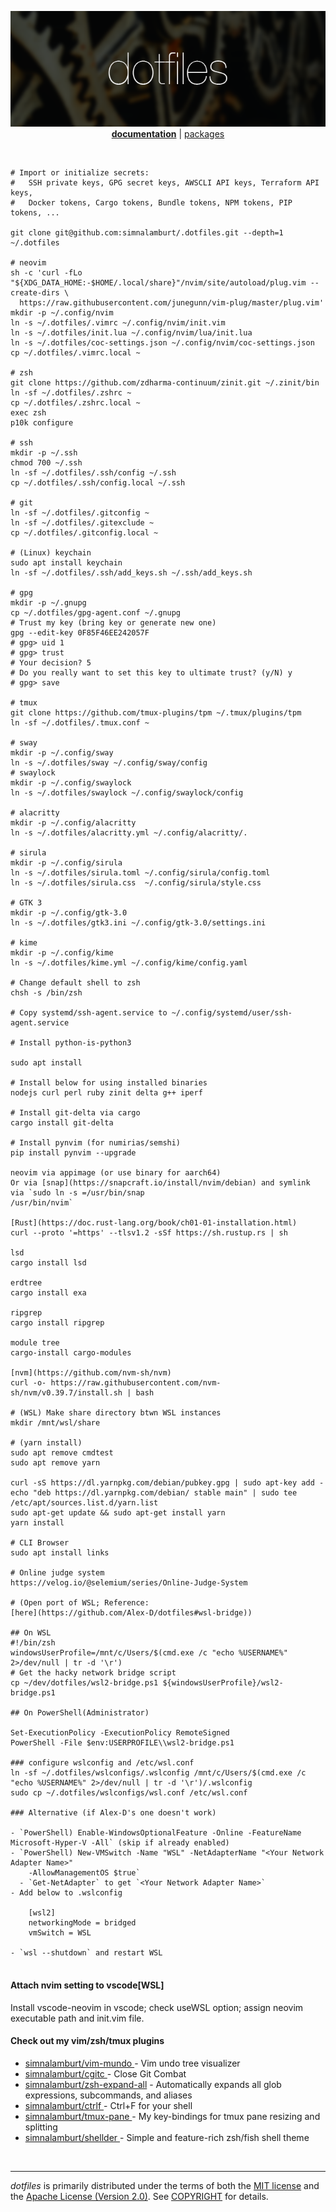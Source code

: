<p align=center>
  <a href="https://github.com/simnalamburt">
    <img alt="dotfiles" src="https://raw.githubusercontent.com/simnalamburt/i/master/.dotfiles/logo.png">
  </a>
  <br>
  <b><a href="docs/">documentation</a></b> | <a href="packages/">packages</a>
</p>

<br>

```shell
# Import or initialize secrets:
#   SSH private keys, GPG secret keys, AWSCLI API keys, Terraform API keys,
#   Docker tokens, Cargo tokens, Bundle tokens, NPM tokens, PIP tokens, ...

git clone git@github.com:simnalamburt/.dotfiles.git --depth=1 ~/.dotfiles

# neovim
sh -c 'curl -fLo "${XDG_DATA_HOME:-$HOME/.local/share}"/nvim/site/autoload/plug.vim --create-dirs \
  https://raw.githubusercontent.com/junegunn/vim-plug/master/plug.vim'
mkdir -p ~/.config/nvim
ln -s ~/.dotfiles/.vimrc ~/.config/nvim/init.vim
ln -s ~/.dotfiles/init.lua ~/.config/nvim/lua/init.lua
ln -s ~/.dotfiles/coc-settings.json ~/.config/nvim/coc-settings.json
cp ~/.dotfiles/.vimrc.local ~

# zsh
git clone https://github.com/zdharma-continuum/zinit.git ~/.zinit/bin
ln -sf ~/.dotfiles/.zshrc ~
cp ~/.dotfiles/.zshrc.local ~
exec zsh
p10k configure

# ssh
mkdir -p ~/.ssh
chmod 700 ~/.ssh
ln -sf ~/.dotfiles/.ssh/config ~/.ssh
cp ~/.dotfiles/.ssh/config.local ~/.ssh

# git
ln -sf ~/.dotfiles/.gitconfig ~
ln -sf ~/.dotfiles/.gitexclude ~
cp ~/.dotfiles/.gitconfig.local ~

# (Linux) keychain
sudo apt install keychain
ln -sf ~/.dotfiles/.ssh/add_keys.sh ~/.ssh/add_keys.sh

# gpg
mkdir -p ~/.gnupg
cp ~/.dotfiles/gpg-agent.conf ~/.gnupg
# Trust my key (bring key or generate new one)
gpg --edit-key 0F85F46EE242057F
# gpg> uid 1
# gpg> trust
# Your decision? 5
# Do you really want to set this key to ultimate trust? (y/N) y
# gpg> save

# tmux
git clone https://github.com/tmux-plugins/tpm ~/.tmux/plugins/tpm
ln -sf ~/.dotfiles/.tmux.conf ~

# sway
mkdir -p ~/.config/sway
ln -s ~/.dotfiles/sway ~/.config/sway/config
# swaylock
mkdir -p ~/.config/swaylock
ln -s ~/.dotfiles/swaylock ~/.config/swaylock/config

# alacritty
mkdir -p ~/.config/alacritty
ln -s ~/.dotfiles/alacritty.yml ~/.config/alacritty/.

# sirula
mkdir -p ~/.config/sirula
ln -s ~/.dotfiles/sirula.toml ~/.config/sirula/config.toml
ln -s ~/.dotfiles/sirula.css  ~/.config/sirula/style.css

# GTK 3
mkdir -p ~/.config/gtk-3.0
ln -s ~/.dotfiles/gtk3.ini ~/.config/gtk-3.0/settings.ini

# kime
mkdir -p ~/.config/kime
ln -s ~/.dotfiles/kime.yml ~/.config/kime/config.yaml

# Change default shell to zsh
chsh -s /bin/zsh

# Copy systemd/ssh-agent.service to ~/.config/systemd/user/ssh-agent.service

# Install python-is-python3

sudo apt install 

# Install below for using installed binaries
nodejs curl perl ruby zinit delta g++ iperf

# Install git-delta via cargo
cargo install git-delta

# Install pynvim (for numirias/semshi)
pip install pynvim --upgrade

neovim via appimage (or use binary for aarch64)
Or via [snap](https://snapcraft.io/install/nvim/debian) and symlink via `sudo ln -s =/usr/bin/snap
/usr/bin/nvim`

[Rust](https://doc.rust-lang.org/book/ch01-01-installation.html)
curl --proto '=https' --tlsv1.2 -sSf https://sh.rustup.rs | sh

lsd
cargo install lsd

erdtree
cargo install exa

ripgrep
cargo install ripgrep

module tree
cargo-install cargo-modules

[nvm](https://github.com/nvm-sh/nvm)
curl -o- https://raw.githubusercontent.com/nvm-sh/nvm/v0.39.7/install.sh | bash

# (WSL) Make share directory btwn WSL instances
mkdir /mnt/wsl/share

# (yarn install)
sudo apt remove cmdtest
sudo apt remove yarn
 
curl -sS https://dl.yarnpkg.com/debian/pubkey.gpg | sudo apt-key add -
echo "deb https://dl.yarnpkg.com/debian/ stable main" | sudo tee /etc/apt/sources.list.d/yarn.list
sudo apt-get update && sudo apt-get install yarn
yarn install

# CLI Browser
sudo apt install links

# Online judge system
https://velog.io/@selemium/series/Online-Judge-System

# (Open port of WSL; Reference:
[here](https://github.com/Alex-D/dotfiles#wsl-bridge))

## On WSL
#!/bin/zsh
windowsUserProfile=/mnt/c/Users/$(cmd.exe /c "echo %USERNAME%" 2>/dev/null | tr -d '\r')
# Get the hacky network bridge script
cp ~/dev/dotfiles/wsl2-bridge.ps1 ${windowsUserProfile}/wsl2-bridge.ps1

## On PowerShell(Administrator)

Set-ExecutionPolicy -ExecutionPolicy RemoteSigned
PowerShell -File $env:USERPROFILE\\wsl2-bridge.ps1

### configure wslconfig and /etc/wsl.conf
ln -sf ~/.dotfiles/wslconfigs/.wslconfig /mnt/c/Users/$(cmd.exe /c "echo %USERNAME%" 2>/dev/null | tr -d '\r')/.wslconfig
sudo cp ~/.dotfiles/wslconfigs/wsl.conf /etc/wsl.conf

### Alternative (if Alex-D's one doesn't work)

- `PowerShell) Enable-WindowsOptionalFeature -Online -FeatureName Microsoft-Hyper-V -All` (skip if already enabled)
- `PowerShell) New-VMSwitch -Name "WSL" -NetAdapterName "<Your Network Adapter Name>"
    -AllowManagementOS $true`
  - `Get-NetAdapter` to get `<Your Network Adapter Name>`
- Add below to .wslconfig

    [wsl2]
    networkingMode = bridged
    vmSwitch = WSL

- `wsl --shutdown` and restart WSL


```
#### Attach nvim setting to vscode[WSL]
Install vscode-neovim in vscode; check useWSL option; assign neovim executable
path and init.vim file.

#### Check out my vim/zsh/tmux plugins
- [simnalamburt/vim-mundo     ](https://github.com/simnalamburt/vim-mundo) - Vim undo tree visualizer
- [simnalamburt/cgitc         ](https://github.com/simnalamburt/cgitc) - Close Git Combat
- [simnalamburt/zsh-expand-all](https://github.com/simnalamburt/zsh-expand-all) - Automatically expands all glob expressions, subcommands, and aliases
- [simnalamburt/ctrlf         ](https://github.com/simnalamburt/ctrlf) - Ctrl+F for your shell
- [simnalamburt/tmux-pane     ](https://github.com/simnalamburt/tmux-pane) - My key-bindings for tmux pane resizing and splitting
- [simnalamburt/shellder      ](https://github.com/simnalamburt/shellder) - Simple and feature-rich zsh/fish shell theme

<br>

--------
*dotfiles* is primarily distributed under the terms of both the [MIT license]
and the [Apache License (Version 2.0)]. See [COPYRIGHT] for details.

[MIT license]: LICENSE-MIT
[Apache License (Version 2.0)]: LICENSE-APACHE
[COPYRIGHT]: COPYRIGHT
